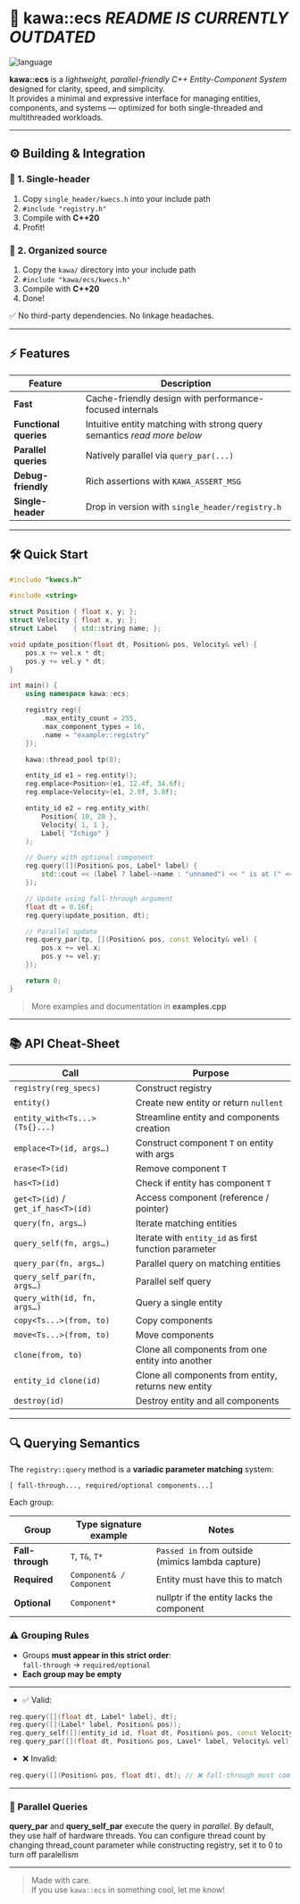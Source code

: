 # 🧩 kawa::ecs ***README IS CURRENTLY OUTDATED***

![language](https://img.shields.io/badge/C%2B%2B-20-blue.svg)

**kawa::ecs** is a *lightweight, parallel-friendly C++ Entity-Component System* designed for clarity, speed, and simplicity.  
It provides a minimal and expressive interface for managing entities, components, and systems — optimized for both single-threaded and multithreaded workloads.

---

## ⚙️ Building & Integration

### 🔹 1. Single-header
1. Copy `single_header/kwecs.h` into your include path  
2. `#include "registry.h"`  
3. Compile with **C++20**  
4. Profit!

### 🔹 2. Organized source
1. Copy the `kawa/` directory into your include path  
2. `#include "kawa/ecs/kwecs.h"`  
3. Compile with **C++20**  
4. Done!

✅ No third-party dependencies. No linkage headaches.

---

## ⚡ Features

| Feature                    | Description                                                            |
|---------------------------|-------------------------------------------------------------------------|
| **Fast**                  | Cache-friendly design with performance-focused internals                |
| **Functional queries**    | Intuitive entity matching with strong query semantics *read more below* |
| **Parallel queries**      | Natively parallel via `query_par(...)`                                  |
| **Debug-friendly**        | Rich assertions with `KAWA_ASSERT_MSG`                                  |
| **Single-header**         | Drop in version with `single_header/registry.h`                         |

---

## 🛠️ Quick Start

```cpp
#include "kwecs.h"

#include <string>

struct Position { float x, y; };
struct Velocity { float x, y; };
struct Label    { std::string name; };

void update_position(float dt, Position& pos, Velocity& vel) {
    pos.x += vel.x * dt;
    pos.y += vel.y * dt;
}

int main() {
    using namespace kawa::ecs;

    registry reg({
        .max_entity_count = 255,
        .max_component_types = 16,
        .name = "example::registry"
    });

    kawa::thread_pool tp(8);

    entity_id e1 = reg.entity();
    reg.emplace<Position>(e1, 12.4f, 34.6f);
    reg.emplace<Velocity>(e1, 2.0f, 3.0f);

    entity_id e2 = reg.entity_with(
        Position{ 10, 20 },
        Velocity{ 1, 1 },
        Label{ "Ichigo" }
    );

    // Query with optional component
    reg.query([](Position& pos, Label* label) {
        std::cout << (label ? label->name : "unnamed") << " is at (" << pos.x << ", " << pos.y << ")\n";
    });

    // Update using fall-through argument
    float dt = 0.16f;
    reg.query(update_position, dt);

    // Parallel update
    reg.query_par(tp, [](Position& pos, const Velocity& vel) {
        pos.x += vel.x;
        pos.y += vel.y;
    });

    return 0;
}

```
> More examples and documentation in **examples.cpp**
---

## 📚 API Cheat‑Sheet

| Call                                 | Purpose                                              |
| ------------------------------------ | ---------------------------------------------------- |
| `registry(reg_specs)`                | Construct registry                                   |
| `entity()`                           | Create new entity or return `nullent`                |
| `entity_with<Ts...>(Ts{}...)`        | Streamline entity and components creation            |
| `emplace<T>(id, args…)`              | Construct component `T` on entity with args          |
| `erase<T>(id)`                       | Remove component `T`                                 |
| `has<T>(id)`                         | Check if entity has component `T`                    |
| `get<T>(id)` / `get_if_has<T>(id)`   | Access component (reference / pointer)               |
| `query(fn, args…)`                   | Iterate matching entities                            |
| `query_self(fn, args…)`              | Iterate with `entity_id` as first function parameter |
| `query_par(fn, args…)`               | Parallel query on matching entities                  |
| `query_self_par(fn, args…)`          | Parallel self query                                  |
| `query_with(id, fn, args…)`          | Query a single entity                                |
| `copy<Ts...>(from, to)`              | Copy components                                      |
| `move<Ts...>(from, to)`              | Move components                                      |
| `clone(from, to)`                    | Clone all components from one entity into another    |
| `entity_id clone(id)`                | Clone all components from entity, returns new entity |
| `destroy(id)`                        | Destroy entity and all components                    |


---

## 🔍 Querying Semantics

The `registry::query` method is a **variadic parameter matching** system:

```
[ fall-through..., required/optional components...]
```

Each group:

| Group            | Type signature example        | Notes                                            |
|------------------|-------------------------------|--------------------------------------------------|
| **Fall-through** | `T`, `T&`, `T*`               | `Passed in` from outside (mimics lambda capture) |
| **Required**     | `Component& / Component`      | Entity must have this to match                   |
| **Optional**     | `Component*`                  | nullptr if the entity lacks the component        |

### ⚠️ Grouping Rules

- Groups **must appear in this strict order**:  
  `fall-through` → `required/optional`
- **Each group may be empty**
 
---

- ✅ Valid:

```cpp
reg.query([](float dt, Label* label), dt);
reg.query([](Label* label, Position& pos));
reg.query_self([](entity_id id, float dt, Position& pos, const Velocity& vel), dt);
reg.query_par([](float dt, Position& pos, Lavel* label, Velocity& vel), dt);
```

- ❌ Invalid:

```cpp
reg.query([](Position& pos, float dt), dt); // ❌ fall-through must come first
```

---

### 🧵 Parallel Queries
**query_par** and **query_self_par** execute the query in *parallel*.
By default, they use half of hardware threads.
You can configure thread count by changing thread_count parameter while constructing registry, set it to 0 to turn off paralellism

---

> Made with care.  
> If you use `kawa::ecs` in something cool, let me know!
